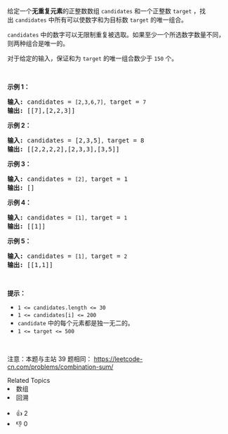 <p>给定一个<strong>无重复元素</strong>的正整数数组&nbsp;<code>candidates</code>&nbsp;和一个正整数&nbsp;<code>target</code>&nbsp;，找出&nbsp;<code>candidates</code>&nbsp;中所有可以使数字和为目标数&nbsp;<code>target</code>&nbsp;的唯一组合。</p>

<p><code>candidates</code>&nbsp;中的数字可以无限制重复被选取。如果至少一个所选数字数量不同，则两种组合是唯一的。&nbsp;</p>

<p>对于给定的输入，保证和为&nbsp;<code>target</code> 的唯一组合数少于 <code>150</code> 个。</p>

<p>&nbsp;</p>

<p><strong>示例&nbsp;1：</strong></p>

<pre>
<strong>输入: </strong>candidates = <code>[2,3,6,7], </code>target = <code>7</code>
<strong>输出: </strong>[[7],[2,2,3]]
</pre>

<p><strong>示例&nbsp;2：</strong></p>

<pre>
<strong>输入: </strong>candidates = [2,3,5]<code>, </code>target = 8
<strong>输出: </strong>[[2,2,2,2],[2,3,3],[3,5]]</pre>

<p><strong>示例 3：</strong></p>

<pre>
<strong>输入: </strong>candidates = <code>[2], </code>target = <span style="white-space: pre-wrap;">1</span>
<strong>输出: </strong>[]
</pre>

<p><strong>示例 4：</strong></p>

<pre>
<strong>输入: </strong>candidates = <code>[1], </code>target = <code>1</code>
<strong>输出: </strong>[[1]]
</pre>

<p><strong>示例 5：</strong></p>

<pre>
<strong>输入: </strong>candidates = <code>[1], </code>target = <code>2</code>
<strong>输出: </strong>[[1,1]]
</pre>

<p>&nbsp;</p>

<p><strong>提示：</strong></p>

<ul>
	<li><code>1 &lt;= candidates.length &lt;= 30</code></li>
	<li><code>1 &lt;= candidates[i] &lt;= 200</code></li>
	<li><code>candidate</code> 中的每个元素都是独一无二的。</li>
	<li><code>1 &lt;= target &lt;= 500</code></li>
</ul>

<p>&nbsp;</p>

<p><meta charset="UTF-8" />注意：本题与主站 39&nbsp;题相同：&nbsp;<a href="https://leetcode-cn.com/problems/combination-sum/">https://leetcode-cn.com/problems/combination-sum/</a></p>
<div><div>Related Topics</div><div><li>数组</li><li>回溯</li></div></div><br><div><li>👍 2</li><li>👎 0</li></div>